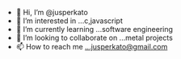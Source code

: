- 👋 Hi, I’m @jusperkato
- 👀 I’m interested in ...c,javascript 
- 🌱 I’m currently learning ...software engineering 
- 💞️ I’m looking to collaborate on ...metal projects 
- 📫 How to reach me ...jusperkato@gmail.com 

<!---
jusperlyles/jusperkato is a ✨ special ✨ repository because its `README.md` (this file) appears on your GitHub profile.
You can click the Preview link to take a look at your changes.
--->
